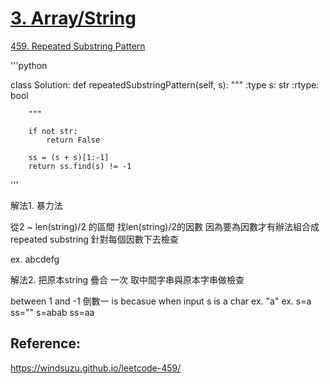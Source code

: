 # [3. Array/String](/arraystring.md)

[459. Repeated Substring Pattern](https://leetcode.com/problems/repeated-substring-pattern/)


'''python


class Solution:
    def repeatedSubstringPattern(self, s):
        """
        :type s: str
        :rtype: bool
        
        """

        if not str:
            return False
            
        ss = (s + s)[1:-1]
        return ss.find(s) != -1
    

'''


解法1. 暴力法

從2 ~ len(string)/2 的區間 找len(string)/2的因數
因為要為因數才有辦法組合成repeated substring
針對每個因數下去檢查


ex. abcdefg

解法2.
把原本string 疊合 一次 取中間字串與原本字串做檢查

between 1 and -1 倒數一 is becasue when input s is a char ex. "a"
ex.
s=a ss=""
s=abab ss=aa

## Reference:
https://windsuzu.github.io/leetcode-459/




